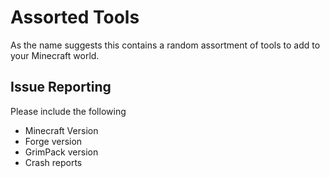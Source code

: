# Assorted Tools

As the name suggests this contains a random assortment of tools to add to your Minecraft world.

## Issue Reporting
Please include the following

* Minecraft Version
* Forge version
* GrimPack version
* Crash reports